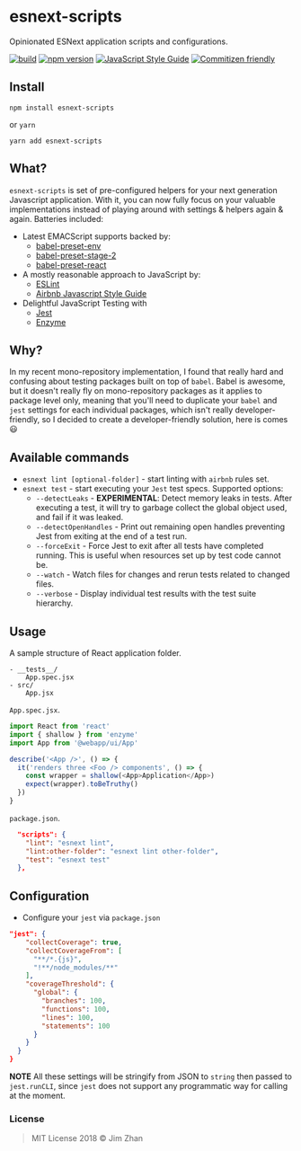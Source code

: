 # esnext-scripts

Opinionated ESNext application scripts and configurations.

[![build](https://travis-ci.org/jimzhan/esnext-scripts.svg?branch=master)](https://travis-ci.org/jimzhan/esnext-scripts)
[![npm version](https://badge.fury.io/js/esnext-scripts.svg)](https://www.npmjs.com/package/esnext-scripts)
[![JavaScript Style Guide](https://camo.githubusercontent.com/387caee7992b38dcac6cb23f87abf0ba139d7101/68747470733a2f2f696d672e736869656c64732e696f2f62616467652f636f64652532307374796c652d616972626e622d626c75652e737667)](https://github.com/airbnb/javascript)
[![Commitizen friendly](https://img.shields.io/badge/commitizen-friendly-brightgreen.svg)](http://commitizen.github.io/cz-cli/)


## Install

```shell
npm install esnext-scripts
```

or `yarn`

```shell
yarn add esnext-scripts
```

## What?

`esnext-scripts` is set of pre-configured helpers for your next generation Javascript application. With it, you can now fully focus on your valuable implementations instead of playing around with settings & helpers again & again. Batteries included:

- Latest EMACScript supports backed by:
  * [babel-preset-env](https://babeljs.io/docs/en/babel-preset-env/)
  * [babel-preset-stage-2](https://babeljs.io/docs/en/babel-preset-stage-2)
  * [babel-preset-react](https://babeljs.io/docs/en/babel-preset-react)
- A mostly reasonable approach to JavaScript by:
  * [ESLint](https://eslint.org/)
  * [Airbnb Javascript Style Guide](https://github.com/airbnb/javascript)
- Delightful JavaScript Testing with
  * [Jest](https://github.com/facebook/jest)
  * [Enzyme](https://github.com/airbnb/enzyme)


## Why?

In my recent mono-repository implementation, I found that really hard and confusing about testing packages built on top of `babel`. Babel is awesome, but it doesn't really fly on mono-repository packages as it applies to package level only, meaning that you'll need to duplicate your `babel` and `jest` settings for each individual packages, which isn't really developer-friendly, so I decided to create a developer-friendly solution, here is comes :smiley:


## Available commands

- `esnext lint [optional-folder]` - start linting with `airbnb` rules set.
- `esnext test` - start executing your `Jest` test specs. Supported options:
  * `--detectLeaks` - **EXPERIMENTAL**: Detect memory leaks in tests. After executing a test, it will try to garbage collect the global object used, and fail if it was leaked.
  * `--detectOpenHandles` - Print out remaining open handles preventing Jest from exiting at the end of a test run.
  * `--forceExit` - Force Jest to exit after all tests have completed running. This is useful when resources set up by test code cannot be.
  * `--watch` - Watch files for changes and rerun tests related to changed files.
  * `--verbose` - Display individual test results with the test suite hierarchy.


## Usage

A sample structure of React application folder.

```
- __tests__/
    App.spec.jsx
- src/
    App.jsx
```

`App.spec.jsx`.

```javascript
import React from 'react'
import { shallow } from 'enzyme'
import App from '@webapp/ui/App'

describe('<App />', () => {
  it('renders three <Foo /> components', () => {
    const wrapper = shallow(<App>Application</App>)
    expect(wrapper).toBeTruthy()
  })
}
```

`package.json`.

```json
  "scripts": {
    "lint": "esnext lint",
    "lint:other-folder": "esnext lint other-folder",
    "test": "esnext test"
  },
```


## Configuration

* Configure your `jest` via `package.json`

```json
"jest": {
    "collectCoverage": true,
    "collectCoverageFrom": [
      "**/*.{js}",
      "!**/node_modules/**"
    ],
    "coverageThreshold": {
      "global": {
        "branches": 100,
        "functions": 100,
        "lines": 100,
        "statements": 100
      }
    }
  }
}
```

**NOTE** All these settings will be stringify from JSON to `string` then passed to `jest.runCLI`, since `jest` does not support any programmatic way for calling at the moment.

### License

> MIT License 2018 © Jim Zhan
